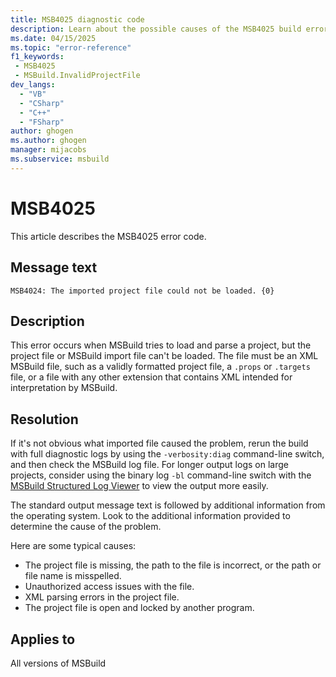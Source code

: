 ```yaml
---
title: MSB4025 diagnostic code
description: Learn about the possible causes of the MSB4025 build error and get troubleshooting tips.
ms.date: 04/15/2025
ms.topic: "error-reference"
f1_keywords:
 - MSB4025
 - MSBuild.InvalidProjectFile
dev_langs:
  - "VB"
  - "CSharp"
  - "C++"
  - "FSharp"
author: ghogen
ms.author: ghogen
manager: mijacobs
ms.subservice: msbuild
---
```

# MSB4025

This article describes the MSB4025 error code.

## Message text

`MSB4024: The imported project file could not be loaded. {0}`

## Description

This error occurs when MSBuild tries to load and parse a project, but the project file or MSBuild import file can't be loaded. The file must be an XML MSBuild file, such as a validly formatted project file, a `.props` or `.targets` file, or a file with any other extension that contains XML intended for interpretation by MSBuild.

## Resolution

If it's not obvious what imported file caused the problem, rerun the build with full diagnostic logs by using the `-verbosity:diag` command-line switch, and then check the MSBuild log file. For longer output logs on large projects, consider using the binary log `-bl` command-line switch with the [MSBuild Structured Log Viewer](https://msbuildlog.com/) to view the output more easily.

The standard output message text is followed by additional information from the operating system. Look to the additional information provided to determine the cause of the problem. 

Here are some typical causes: 

- The project file is missing, the path to the file is incorrect, or the path or file name is misspelled.
- Unauthorized access issues with the file.
- XML parsing errors in the project file.
- The project file is open and locked by another program.

## Applies to

All versions of MSBuild